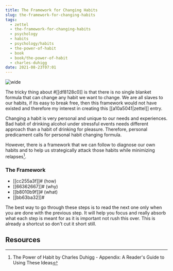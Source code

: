 ```yaml
---
title: The Framework for Changing Habits
slug: the-framework-for-changing-habits
tags:
  - zettel
  - the-framework-for-changing-habits
  - psychology
  - habits
  - psychology/habits
  - the-power-of-habit
  - book
  - book/the-power-of-habit
  - charles-duhigg
date: 2021-08-23T07:01
---
```



![wide](https://cdn.pixabay.com/photo/2014/03/25/17/01/chain-297842_960_720.png "image from Pixabay (cc)")

The tricky thing about #[[df8128c0]] is that there is no single blanket formula
that can change any habit we want to change. We are all slaves to our habits, if
its easy to break free, then this framework would not have existed and therefore
my interest in creating this [[a10a5041|zettel]] entry.

Changing a habit is very personal and unique to our needs and experiences. Bad
habit of drinking alcohol under stressful events needs different approach than
a habit of drinking for pleasure. Therefore, personal predicament calls for
personal habit changing formula.

However, there is a framework that we can follow to diagnose our own habits and
to help us strategically attack those habits while minimizing relapses[^1].

### The Framework

- [[cc255a3f]]# (how)
- [[66362667]]# (why)
- [[b8010b9f]]# (what)
- [[bb63ba32]]#

The best way to go through these steps is to read the next one only when you are
done with the previous step. It will help you focus and really absorb what each
step is meant for as it is important not rush this over. This is already
a shortcut so don't cut it short still.

## Resources

[^1]: The Power of Habit by Charles Duhigg - Appendix: A Reader's Guide to Using These Ideas

